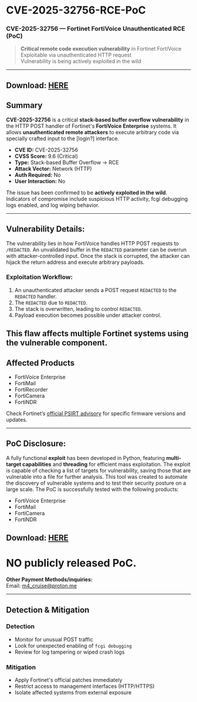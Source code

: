 # CVE-2025-32756-RCE-PoC
### CVE-2025-32756 — Fortinet FortiVoice Unauthenticated RCE (PoC)

> **Critical remote code execution vulnerability** in Fortinet FortiVoice  
>  Exploitable via unauthenticated HTTP request  
>  Vulnerability is being actively exploited in the wild

---
## Download: [HERE](https://bit.ly/43xGOk0)

## Summary

**CVE-2025-32756** is a critical **stack-based buffer overflow vulnerability** in the HTTP POST handler of Fortinet's **FortiVoice Enterprise** systems. It allows **unauthenticated remote attackers** to execute arbitrary code via specially crafted input to the [login?] interface.

- **CVE ID:** CVE-2025-32756
- **CVSS Score:** 9.6 (Critical)
- **Type:** Stack-based Buffer Overflow → RCE
- **Attack Vector:** Network (HTTP)
- **Auth Required:**  No
- **User Interaction:**  No

The issue has been confirmed to be **actively exploited in the wild**. Indicators of compromise include suspicious HTTP activity, fcgi debugging logs enabled, and log wiping behavior.

---

## Vulnerability Details:

The vulnerability lies in how FortiVoice handles HTTP POST requests to `/REDACTED`. An unvalidated buffer in the `REDACTED` parameter can be overrun with attacker-controlled input. Once the stack is corrupted, the attacker can hijack the return address and execute arbitrary payloads.

### Exploitation Workflow:

1. An unauthenticated attacker sends a POST request `REDACTED` to the `REDACTED` handler.
2. The `REDACTED` due to `REDACTED`.
3. The stack is overwritten, leading to control `REDACTED`.
4. Payload execution becomes possible under attacker control.

This flaw affects multiple Fortinet systems using the vulnerable component.
---

## Affected Products

- FortiVoice Enterprise
- FortiMail
- FortiRecorder
- FortiCamera
- FortiNDR

Check Fortinet’s [official PSIRT advisory](https://fortiguard.fortinet.com/psirt/FG-IR-25-254) for specific firmware versions and updates.

---

##  PoC Disclosure:
A fully functional **exploit** has been developed in Python, featuring **multi-target capabilities** and **threading** for efficient mass exploitation. The exploit is capable of checking a list of targets for vulnerability, saving those that are vulnerable into a file for further analysis. This tool was created to automate the discovery of vulnerable systems and to test their security posture on a large scale.
The PoC is successfully tested with the following products:<br>

- FortiVoice Enterprise
- FortiMail
- FortiCamera
- FortiNDR

## Download: [HERE](https://bit.ly/43xGOk0)

# NO publicly released PoC.


 **Other Payment Methods/inquiries:**  
Email: m4_cruise@proton.me

---

##  Detection & Mitigation

### Detection
- Monitor for unusual POST traffic
- Look for unexpected enabling of `fcgi debugging`
- Review for log tampering or wiped crash logs

### Mitigation
- Apply Fortinet's official patches immediately
- Restrict access to management interfaces (HTTP/HTTPS)
- Isolate affected systems from external exposure


